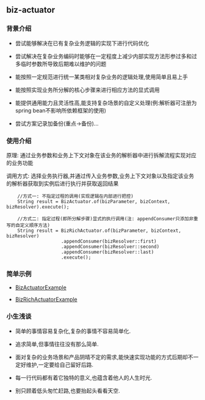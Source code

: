 ## biz-actuator

### 背景介绍

+ 尝试能够解决在已有复杂业务逻辑的实现下进行代码优化

+ 尝试解决在复杂业务编码时能够在一定程度上减少内部实现方法形参过多和过多临时参数所导致后期难以维护的问题

+ 能按照一定规范进行统一某类相对复杂业务的逻辑处理,使用简单且易上手

+ 能按照实现业务所分解的核心步骤来进行相应方法的显式调用

+ 能提供通用能力且灵活性高,能支持复杂场景的自定义处理(例:解析器可注册为spring bean不影响所依赖框架的使用)

+ 尝试方案记录加备份(重点->备份)...

### 使用介绍

原理: 通过业务参数和业务上下文对象在该业务的解析器中进行拆解流程实现对应的业务功能

调用方式: 选择业务执行器,并通过传入业务参数,业务上下文对象以及指定该业务的解析器获取到实例后进行执行并获取返回结果

```
    //方式一: 不指定过程的调用(实现逻辑在内部进行把控)
    String result = BizActuator.of(bizParameter, bizContext, bizResolver).execute();
    
    //方式二: 指定过程(即所分解步骤)显式的执行调用(注: appendConsumer只添加非重写的自定义顺序方法)
    String result = BizRichActuator.of(bizParameter, bizContext, bizResolver)
                    .appendConsumer(bizResolver::first)
                    .appendConsumer(bizResolver::second)
                    .appendConsumer(bizResolver::last)
                    .execute();
```

### 简单示例

- [BizActuatorExample](src/test/java/com/joker17/bizactuator/example/BizActuatorExample.java)

- [BizRichActuatorExample](src/test/java/com/joker17/bizactuator/example/BizRichActuatorExample.java)

### 小生浅谈

+ 简单的事情容易复杂化,复杂的事情不容易简单化.

+ 追求简单,但事情往往没有那么简单.

+ 面对复杂的业务场景和产品阴晴不定的需求,能快速实现功能的方式后期却不一定好维护,一定要给自己留好后路.

+ 每一行代码都有着它独特的意义,也蕴含着他人的人生时光.

+ 别只顾着低头匆忙赶路,也要抬起头看看天空.

